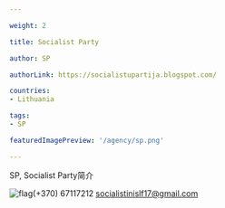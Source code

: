```yaml
---

weight: 2

title: Socialist Party

author: SP

authorLink: https://socialistupartija.blogspot.com/ 

countries: 
- Lithuania

tags: 
- SP

featuredImagePreview: '/agency/sp.png'

---
```


SP, Socialist Party简介 

<!--more-->

![flag](/agency/sp.png)(+370) 67117212 socialistinislf17@gmail.com